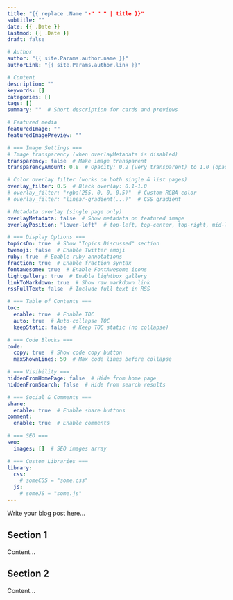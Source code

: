 ```yaml
---
title: "{{ replace .Name "-" " " | title }}"
subtitle: ""
date: {{ .Date }}
lastmod: {{ .Date }}
draft: false

# Author
author: "{{ site.Params.author.name }}"
authorLink: "{{ site.Params.author.link }}"

# Content
description: ""
keywords: []
categories: []
tags: []
summary: ""  # Short description for cards and previews

# Featured media
featuredImage: ""
featuredImagePreview: ""

# === Image Settings ===
# Image transparency (when overlayMetadata is disabled)
transparency: false  # Make image transparent
transparencyAmount: 0.8  # Opacity: 0.2 (very transparent) to 1.0 (opaque)

# Color overlay filter (works on both single & list pages)
overlay_filter: 0.5  # Black overlay: 0.1-1.0
# overlay_filter: "rgba(255, 0, 0, 0.5)"  # Custom RGBA color
# overlay_filter: "linear-gradient(...)"  # CSS gradient

# Metadata overlay (single page only)
overlayMetadata: false  # Show metadata on featured image
overlayPosition: "lower-left"  # top-left, top-center, top-right, mid-left, mid-center, mid-right, lower-left, lower-center, lower-right

# === Display Options ===
topicsOn: true  # Show "Topics Discussed" section
twemoji: false  # Enable Twitter emoji
ruby: true  # Enable ruby annotations
fraction: true  # Enable fraction syntax
fontawesome: true  # Enable FontAwesome icons
lightgallery: true  # Enable lightbox gallery
linkToMarkdown: true  # Show raw markdown link
rssFullText: false  # Include full text in RSS

# === Table of Contents ===
toc:
  enable: true  # Enable TOC
  auto: true  # Auto-collapse TOC
  keepStatic: false  # Keep TOC static (no collapse)

# === Code Blocks ===
code:
  copy: true  # Show code copy button
  maxShownLines: 50  # Max code lines before collapse

# === Visibility ===
hiddenFromHomePage: false  # Hide from home page
hiddenFromSearch: false  # Hide from search results

# === Social & Comments ===
share:
  enable: true  # Enable share buttons
comment:
  enable: true  # Enable comments

# === SEO ===
seo:
  images: []  # SEO images array

# === Custom Libraries ===
library:
  css:
    # someCSS = "some.css"
  js:
    # someJS = "some.js"
---
```


Write your blog post here...

<!--more-->

## Section 1

Content...

## Section 2

Content...
